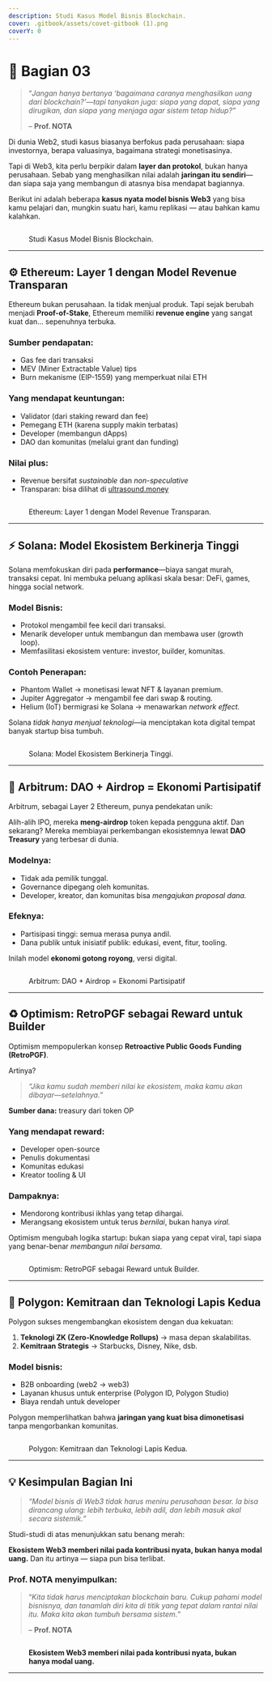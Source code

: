```yaml
---
description: Studi Kasus Model Bisnis Blockchain.
cover: .gitbook/assets/covet-gitbook (1).png
coverY: 0
---
```


# 📜 Bagian 03

> “_Jangan hanya bertanya ‘bagaimana caranya menghasilkan uang dari blockchain?’—tapi tanyakan juga: siapa yang dapat, siapa yang dirugikan, dan siapa yang menjaga agar sistem tetap hidup?”_
>
> – **Prof. NOTA**

Di dunia Web2, studi kasus biasanya berfokus pada perusahaan: siapa investornya, berapa valuasinya, bagaimana strategi monetisasinya.

Tapi di Web3, kita perlu berpikir dalam **layer dan protokol**, bukan hanya perusahaan. Sebab yang menghasilkan nilai adalah **jaringan itu sendiri**—dan siapa saja yang membangun di atasnya bisa mendapat bagiannya.

Berikut ini adalah beberapa **kasus nyata model bisnis Web3** yang bisa kamu pelajari dan, mungkin suatu hari, kamu replikasi — atau bahkan kamu kalahkan.

<figure><img src=".gitbook/assets/03.png" alt=""><figcaption><p>Studi Kasus Model Bisnis Blockchain.</p></figcaption></figure>

***

## ⚙️ Ethereum: Layer 1 dengan Model Revenue Transparan

Ethereum bukan perusahaan. Ia tidak menjual produk. Tapi sejak berubah menjadi **Proof-of-Stake**, Ethereum memiliki **revenue engine** yang sangat kuat dan... sepenuhnya terbuka.

### **Sumber pendapatan:**

* Gas fee dari transaksi
* MEV (Miner Extractable Value) tips
* Burn mekanisme (EIP-1559) yang memperkuat nilai ETH

### **Yang mendapat keuntungan:**

* Validator (dari staking reward dan fee)
* Pemegang ETH (karena supply makin terbatas)
* Developer (membangun dApps)
* DAO dan komunitas (melalui grant dan funding)

### **Nilai plus:**

* Revenue bersifat _sustainable_ dan _non-speculative_
* Transparan: bisa dilihat di [ultrasound.money](https://ultrasound.money)

<figure><img src=".gitbook/assets/03a.png" alt=""><figcaption><p>Ethereum: Layer 1 dengan Model Revenue Transparan.</p></figcaption></figure>

***

## ⚡ Solana: Model Ekosistem Berkinerja Tinggi

Solana memfokuskan diri pada **performance**—biaya sangat murah, transaksi cepat. Ini membuka peluang aplikasi skala besar: DeFi, games, hingga social network.

### **Model Bisnis:**

* Protokol mengambil fee kecil dari transaksi.
* Menarik developer untuk membangun dan membawa user (growth loop).
* Memfasilitasi ekosistem venture: investor, builder, komunitas.

### **Contoh Penerapan:**

* Phantom Wallet → monetisasi lewat NFT & layanan premium.
* Jupiter Aggregator → mengambil fee dari swap & routing.
* Helium (IoT) bermigrasi ke Solana → menawarkan _network effect._

Solana _tidak hanya menjual teknologi_—ia menciptakan kota digital tempat banyak startup bisa tumbuh.

<figure><img src=".gitbook/assets/03b.png" alt=""><figcaption><p>Solana: Model Ekosistem Berkinerja Tinggi.</p></figcaption></figure>

***

## 🔗 Arbitrum: DAO + Airdrop = Ekonomi Partisipatif

Arbitrum, sebagai Layer 2 Ethereum, punya pendekatan unik:

Alih-alih IPO, mereka **meng-airdrop** token kepada pengguna aktif. Dan sekarang? Mereka membiayai perkembangan ekosistemnya lewat **DAO Treasury** yang terbesar di dunia.

### **Modelnya:**

* Tidak ada pemilik tunggal.
* Governance dipegang oleh komunitas.
* Developer, kreator, dan komunitas bisa _mengajukan proposal dana._

### **Efeknya:**

* Partisipasi tinggi: semua merasa punya andil.
* Dana publik untuk inisiatif publik: edukasi, event, fitur, tooling.

Inilah model **ekonomi gotong royong**, versi digital.

<figure><img src=".gitbook/assets/03c.png" alt=""><figcaption><p>Arbitrum: DAO + Airdrop = Ekonomi Partisipatif</p></figcaption></figure>

***

## ♻️ Optimism: RetroPGF sebagai Reward untuk Builder

Optimism mempopulerkan konsep **Retroactive Public Goods Funding (RetroPGF)**.

Artinya?

> _“Jika kamu sudah memberi nilai ke ekosistem, maka kamu akan dibayar—setelahnya.”_

**Sumber dana:** treasury dari token OP

### **Yang mendapat reward:**

* Developer open-source
* Penulis dokumentasi
* Komunitas edukasi
* Kreator tooling & UI

### **Dampaknya:**

* Mendorong kontribusi ikhlas yang tetap dihargai.
* Merangsang ekosistem untuk terus _bernilai_, bukan hanya _viral._

Optimism mengubah logika startup: bukan siapa yang cepat viral, tapi siapa yang benar-benar _membangun nilai bersama_.

<figure><img src=".gitbook/assets/03d.png" alt=""><figcaption><p>Optimism: RetroPGF sebagai Reward untuk Builder.</p></figcaption></figure>

***

## 🧬 Polygon: Kemitraan dan Teknologi Lapis Kedua

Polygon sukses mengembangkan ekosistem dengan dua kekuatan:

1. **Teknologi ZK (Zero-Knowledge Rollups)** → masa depan skalabilitas.
2. **Kemitraan Strategis** → Starbucks, Disney, Nike, dsb.

### **Model bisnis:**

* B2B onboarding (web2 → web3)
* Layanan khusus untuk enterprise (Polygon ID, Polygon Studio)
* Biaya rendah untuk developer

Polygon memperlihatkan bahwa **jaringan yang kuat bisa dimonetisasi** tanpa mengorbankan komunitas.

<figure><img src=".gitbook/assets/03e.png" alt=""><figcaption><p>Polygon: Kemitraan dan Teknologi Lapis Kedua.</p></figcaption></figure>

***

## 💡 Kesimpulan Bagian Ini

> _“Model bisnis di Web3 tidak harus meniru perusahaan besar. Ia bisa dirancang ulang: lebih terbuka, lebih adil, dan lebih masuk akal secara sistemik.”_

Studi-studi di atas menunjukkan satu benang merah:

**Ekosistem Web3 memberi nilai pada kontribusi nyata, bukan hanya modal uang.** Dan itu artinya — siapa pun bisa terlibat.

### Prof. NOTA menyimpulkan:

> “_Kita tidak harus menciptakan blockchain baru. Cukup pahami model bisnisnya, dan tanamlah diri kita di titik yang tepat dalam rantai nilai itu. Maka kita akan tumbuh bersama sistem._”
>
> – **Prof. NOTA**

<figure><img src=".gitbook/assets/03f.png" alt=""><figcaption><p><strong>Ekosistem Web3 memberi nilai pada kontribusi nyata, bukan hanya modal uang.</strong></p></figcaption></figure>

***
